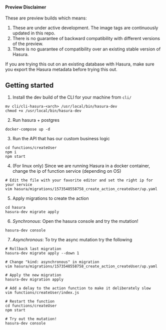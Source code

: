 #### Preview Disclaimer

These are preview builds which means:

1. These are under active development. The image tags are continuously updated in this repo.
2. There is no guarantee of backward compatibility with different versions of the preview.
3. There is no guarantee of compatibility over an existing stable version of Hasura.

If you are trying this out on an existing database with Hasura, make sure you export the Hasura metadata before trying this out.

## Getting started

1. Install the dev build of the CLI for your machine from `cli/`

```
mv cli/cli-hasura-<arch> /usr/local/bin/hasura-dev
chmod +x /usr/local/bin/hasura-dev
```

2. Run hasura + postgres

```
docker-compose up -d
```

3. Run the API that has our custom business logic

```
cd functions/createUser
npm i
npm start
```

4. (For linux only) Since we are running Hasura in a docker container, change the ip of function service (depending on OS)

```
# Edit the file with your favorite editor and set the right ip for your service
vim hasura/migrations/1573548558758_create_action_createUser/up.yaml
```

5. Apply migrations to create the action
```
cd hasura
hasura-dev migrate apply
```

6. *Synchronous*: Open the hasura console and try the mutation!
```
hasura-dev console
```

7. *Asynchronous*: To try the async mutation try the following

```
# Rollback last migration
hasura-dev migrate apply --down 1

# Change "kind: asynchronous" in migration
vim hasura/migrations/1573548558758_create_action_createUser/up.yaml

# Apply the new migration
hasura-dev migration apply

# Add a delay to the action function to make it deliberately slow
vim functions/createUser/index.js

# Restart the function
cd functions/createUser
npm start

# Try out the mutation!
hasura-dev console
```
